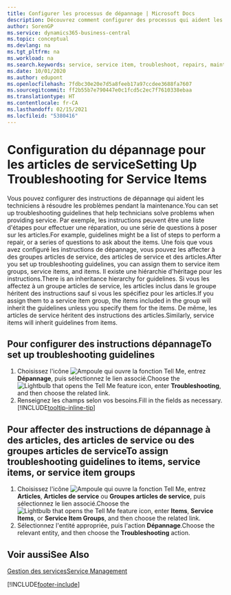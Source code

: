 ```yaml
---
title: Configurer les processus de dépannage | Microsoft Docs
description: Découvrez comment configurer des processus qui aident les conseillers du service clientèle à identifier et à résoudre les problèmes liés aux articles de service.
author: SorenGP
ms.service: dynamics365-business-central
ms.topic: conceptual
ms.devlang: na
ms.tgt_pltfrm: na
ms.workload: na
ms.search.keywords: service, service item, troubleshoot, repairs, maintenance
ms.date: 10/01/2020
ms.author: edupont
ms.openlocfilehash: 7fdbc30e20e7d5a8feeb17a97ccdee3688fa7607
ms.sourcegitcommit: ff2b55b7e790447e0c1fcd5c2ec7f7610338ebaa
ms.translationtype: HT
ms.contentlocale: fr-CA
ms.lasthandoff: 02/15/2021
ms.locfileid: "5380416"
---
```

# <a name="setting-up-troubleshooting-for-service-items"></a><span data-ttu-id="4b8cd-103">Configuration du dépannage pour les articles de service</span><span class="sxs-lookup"><span data-stu-id="4b8cd-103">Setting Up Troubleshooting for Service Items</span></span>
<span data-ttu-id="4b8cd-104">Vous pouvez configurer des instructions de dépannage qui aident les techniciens à résoudre les problèmes pendant la maintenance.</span><span class="sxs-lookup"><span data-stu-id="4b8cd-104">You can set up troubleshooting guidelines that help technicians solve problems when providing service.</span></span> <span data-ttu-id="4b8cd-105">Par exemple, les instructions peuvent être une liste d'étapes pour effectuer une réparation, ou une série de questions à poser sur les articles.</span><span class="sxs-lookup"><span data-stu-id="4b8cd-105">For example, guidelines might be a list of steps to perform a repair, or a series of questions to ask about the items.</span></span> <span data-ttu-id="4b8cd-106">Une fois que vous avez configuré les instructions de dépannage, vous pouvez les affecter à des groupes articles de service, des articles de service et des articles.</span><span class="sxs-lookup"><span data-stu-id="4b8cd-106">After you set up troubleshooting guidelines, you can assign them to service item groups, service items, and items.</span></span> <span data-ttu-id="4b8cd-107">Il existe une hiérarchie d'héritage pour les instructions.</span><span class="sxs-lookup"><span data-stu-id="4b8cd-107">There is an inheritance hierarchy for guidelines.</span></span> <span data-ttu-id="4b8cd-108">Si vous les affectez à un groupe articles de service, les articles inclus dans le groupe héritent des instructions sauf si vous les spécifiez pour les articles.</span><span class="sxs-lookup"><span data-stu-id="4b8cd-108">If you assign them to a service item group, the items included in the group will inherit the guidelines unless you specify them for the items.</span></span> <span data-ttu-id="4b8cd-109">De même, les articles de service héritent des instructions des articles.</span><span class="sxs-lookup"><span data-stu-id="4b8cd-109">Similarly, service items will inherit guidelines from items.</span></span>  

## <a name="to-set-up-troubleshooting-guidelines"></a><span data-ttu-id="4b8cd-110">Pour configurer des instructions dépannage</span><span class="sxs-lookup"><span data-stu-id="4b8cd-110">To set up troubleshooting guidelines</span></span>
1. <span data-ttu-id="4b8cd-111">Choisissez l'icône ![Ampoule qui ouvre la fonction Tell Me](media/ui-search/search_small.png "Dites-moi ce que vous voulez faire"), entrez **Dépannage**, puis sélectionnez le lien associé.</span><span class="sxs-lookup"><span data-stu-id="4b8cd-111">Choose the ![Lightbulb that opens the Tell Me feature](media/ui-search/search_small.png "Tell me what you want to do") icon, enter **Troubleshooting**, and then choose the related link.</span></span>  
2. <span data-ttu-id="4b8cd-112">Renseignez les champs selon vos besoins.</span><span class="sxs-lookup"><span data-stu-id="4b8cd-112">Fill in the fields as necessary.</span></span> [!INCLUDE[tooltip-inline-tip](includes/tooltip-inline-tip_md.md)]  

## <a name="to-assign-troubleshooting-guidelines-to-items-service-items-or-service-item-groups"></a><span data-ttu-id="4b8cd-113">Pour affecter des instructions de dépannage à des articles, des articles de service ou des groupes articles de service</span><span class="sxs-lookup"><span data-stu-id="4b8cd-113">To assign troubleshooting guidelines to items, service items, or service item groups</span></span>
1. <span data-ttu-id="4b8cd-114">Choisissez l'icône ![Ampoule qui ouvre la fonction Tell Me](media/ui-search/search_small.png "Dites-moi ce que vous voulez faire"), entrez **Articles**, **Articles de service** ou **Groupes articles de service**, puis sélectionnez le lien associé.</span><span class="sxs-lookup"><span data-stu-id="4b8cd-114">Choose the ![Lightbulb that opens the Tell Me feature](media/ui-search/search_small.png "Tell me what you want to do") icon, enter **Items**, **Service Items**, or **Service Item Groups**, and then choose the related link.</span></span>  
2. <span data-ttu-id="4b8cd-115">Sélectionnez l'entité appropriée, puis l'action **Dépannage**.</span><span class="sxs-lookup"><span data-stu-id="4b8cd-115">Choose the relevant entity, and then choose the **Troubleshooting** action.</span></span>  

## <a name="see-also"></a><span data-ttu-id="4b8cd-116">Voir aussi</span><span class="sxs-lookup"><span data-stu-id="4b8cd-116">See Also</span></span>
[<span data-ttu-id="4b8cd-117">Gestion des services</span><span class="sxs-lookup"><span data-stu-id="4b8cd-117">Service Management</span></span>](service-service.md)

[!INCLUDE[footer-include](includes/footer-banner.md)]